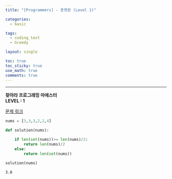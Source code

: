 ```yaml
---
title: "[Programmers] - 폰켓몬 (Level 1)"

categories:
  - basic

tags:
  - coding_test
  - Greedy

layout: single

toc: true
toc_sticky: true
use_math: true
comments: true
---
```


---
**찾아라 프로그래밍 마에스터**  
**LEVEL : 1**

[문제 링크](https://programmers.co.kr/learn/courses/30/lessons/1845)


```python
nums = [3,3,3,2,2,4]
```


```python
def solution(nums):

    if len(set(nums))>= len(nums)/2:
        return len(nums)/2
    else:
        return len(set(nums))
```


```python
solution(nums)
```




    3.0
